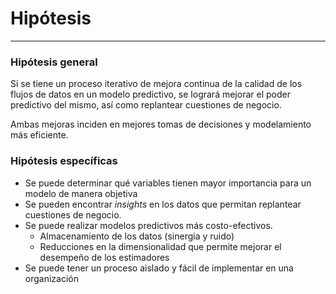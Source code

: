 # Hipótesis
***



### Hipótesis general
Si se tiene un proceso iterativo de mejora continua de la calidad de los flujos de datos en un modelo predictivo, se logrará mejorar el poder predictivo del mismo, así como replantear cuestiones de negocio.

Ambas mejoras inciden en mejores tomas de decisiones y modelamiento más eficiente.



### Hipótesis específicas
- Se puede determinar qué variables tienen mayor importancia para un modelo de manera objetiva
- Se pueden encontrar *insights* en los datos que permitan replantear cuestiones de negocio.
- Se puede realizar modelos predictivos más costo-efectivos.
  - Almacenamiento de los datos (sinergia y ruido)
  - Reducciones en la dimensionalidad que permite mejorar el desempeño de los estimadores
- Se puede tener un proceso aislado y fácil de implementar en una organización
